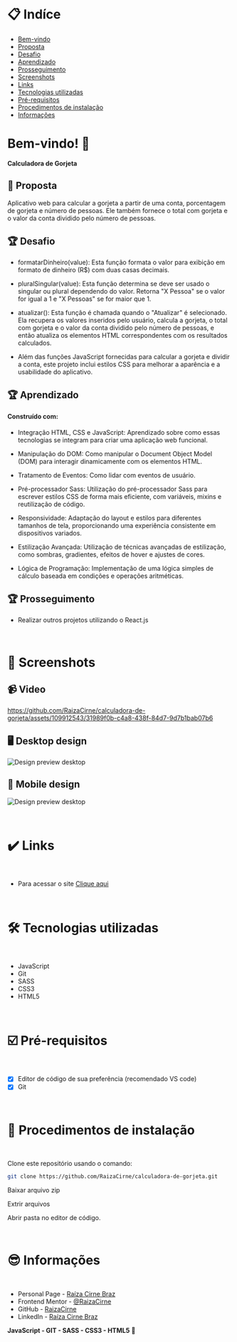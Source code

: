 # 📋 Indíce

- [Bem-vindo](#id01)
- [Proposta](#id02)
- [Desafio](#id03)
- [Aprendizado](#id04)
- [Prosseguimento](id05)
- [Screenshots](#id06)
- [Links](#id07)
- [Tecnologias utilizadas](#id08)
- [Pré-requisitos](#id09)
- [Procedimentos de instalação](#id010)
- [Informações](#id011)

# Bem-vindo! 👋 <a name="id01"></a>

**Calculadora de Gorjeta**
<br />

## 🚀 Proposta <a name="id02"></a>

Aplicativo web para calcular a gorjeta a partir de uma conta, porcentagem de gorjeta e número de pessoas. Ele também fornece o total com gorjeta e o valor da conta dividido pelo número de pessoas.
<br />

## :trophy: Desafio <a name="#id03"></a>

- formatarDinheiro(value): Esta função formata o valor para exibição em formato de dinheiro (R$) com duas casas decimais.

- pluralSingular(value): Esta função determina se deve ser usado o singular ou plural dependendo do valor. Retorna "X Pessoa" se o valor for igual a 1 e "X Pessoas" se for maior que 1.

- atualizar(): Esta função é chamada quando o "Atualizar" é selecionado. Ela recupera os valores inseridos pelo usuário, calcula a gorjeta, o total com gorjeta e o valor da conta dividido pelo número de pessoas, e então atualiza os elementos HTML correspondentes com os resultados calculados.

- Além das funções JavaScript fornecidas para calcular a gorjeta e dividir a conta, este projeto inclui estilos CSS para melhorar a aparência e a usabilidade do aplicativo.

## :trophy: Aprendizado <a name="#id04"></a>

#### Construído com:

- Integração HTML, CSS e JavaScript: Aprendizado sobre como essas tecnologias se integram para criar uma aplicação web funcional.

- Manipulação do DOM: Como manipular o Document Object Model (DOM) para interagir dinamicamente com os elementos HTML.

- Tratamento de Eventos: Como lidar com eventos de usuário.

- Pré-processador Sass: Utilização do pré-processador Sass para escrever estilos CSS de forma mais eficiente, com variáveis, mixins e reutilização de código.

- Responsividade: Adaptação do layout e estilos para diferentes tamanhos de tela, proporcionando uma experiência consistente em dispositivos variados.

- Estilização Avançada: Utilização de técnicas avançadas de estilização, como sombras, gradientes, efeitos de hover e ajustes de cores.

- Lógica de Programação: Implementação de uma lógica simples de cálculo baseada em condições e operações aritméticas.

## :trophy: Prosseguimento <a name="id05"></a>

- Realizar outros projetos utilizando o React.js

<br />

# :camera_flash: Screenshots <a name="id06"></a>

## :video_camera: Video

https://github.com/RaizaCirne/calculadora-de-gorjeta/assets/109912543/31989f0b-c4a8-438f-84d7-9d7b1bab07b6

## :desktop_computer: Desktop design

![Design preview desktop](./assets/images/desktop.png)

## :iphone: Mobile design

![Design preview desktop](./assets/images/mobile.png)

<br />

# :heavy_check_mark: Links <a name="id07"></a>

<br />

- Para acessar o site [Clique aqui](https://660c338b35af304905bfa19b--dashing-haupia-302e32.netlify.app/)

<br />

# 🛠 Tecnologias utilizadas <a name="id08"></a>

<br />

- JavaScript
- Git
- SASS
- CSS3
- HTML5

<br />

# ☑️ Pré-requisitos <a name="id09"></a>

<br />

- [x] Editor de código de sua preferência (recomendado VS code)
- [x] Git

<br />

# 📝 Procedimentos de instalação <a name="id010"></a>

<br />

Clone este repositório usando o comando:

```bash
git clone https://github.com/RaizaCirne/calculadora-de-gorjeta.git
```

Baixar arquivo zip

Extrir arquivos

Abrir pasta no editor de código.

<br />

# :sunglasses: Informações <a name="id011"></a>

<br />

- Personal Page - [Raíza Cirne Braz](https://660c338b35af304905bfa19b--dashing-haupia-302e32.netlify.app/)
- Frontend Mentor - [@RaizaCirne](https://www.frontendmentor.io/profile/RaizaCirne)
- GitHub - [RaizaCirne](https://github.com/RaizaCirne)
- LinkedIn - [Raíza Cirne Braz](https://www.linkedin.com/in/ra%C3%ADzacirne/)

**JavaScript - GIT - SASS - CSS3 - HTML5** 🚀
